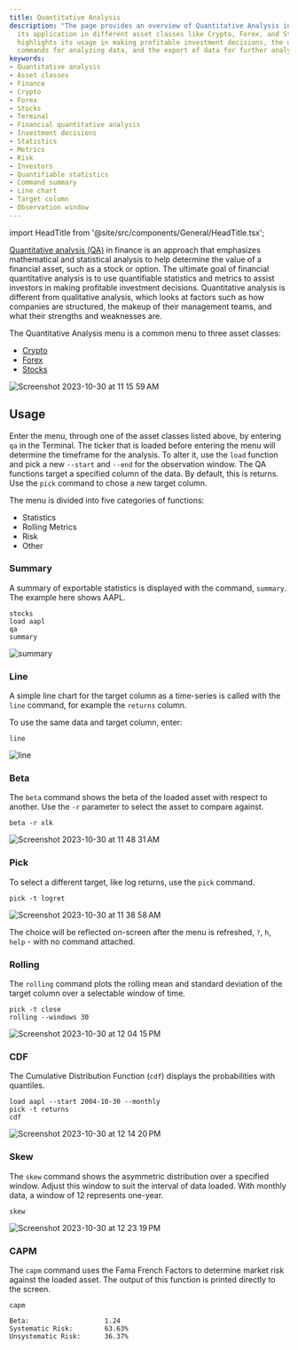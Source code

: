 ```yaml
---
title: Quantitative Analysis
description: "The page provides an overview of Quantitative Analysis in finance and"
  its application in different asset classes like Crypto, Forex, and Stocks. It also
  highlights its usage in making profitable investment decisions, the use of terminal
  commands for analyzing data, and the export of data for further analysis.
keywords:
- Quantitative analysis
- Asset classes
- Finance
- Crypto
- Forex
- Stocks
- Terminal
- Financial quantitative analysis
- Investment decisions
- Statistics
- Metrics
- Risk
- Investors
- Quantifiable statistics
- Command summary
- Line chart
- Target column
- Observation window
---
```


import HeadTitle from '@site/src/components/General/HeadTitle.tsx';

<HeadTitle title="Quantitative Analysis - Common Menus | OpenBB Terminal Docs" />

<a href = "https://www.investopedia.com/terms/q/quantitativeanalysis.asp" target="_blank" rel="noreferrer noopener">Quantitative analysis (QA)</a> in finance is an approach that emphasizes mathematical and statistical analysis to help determine the value of a financial asset, such as a stock or option. The ultimate goal of financial quantitative analysis is to use quantifiable statistics and metrics to assist investors in making profitable investment decisions. Quantitative analysis is different from qualitative analysis, which looks at factors such as how companies are structured, the makeup of their management teams, and what their strengths and weaknesses are.

The Quantitative Analysis menu is a common menu to three asset classes:

- <a href = "/terminal/usage/intros/crypto/" target="_blank" rel="noreferrer noopener">Crypto</a>
- <a href = "/terminal/usage/intros/forex/" target= "_blank"  rel="noreferrer noopener">Forex</a>
- <a href = "/terminal/usage/intros/stocks/" target = "_blank"  rel="noreferrer noopener">Stocks</a>


![Screenshot 2023-10-30 at 11 15 59 AM](https://github.com/OpenBB-finance/OpenBBTerminal/assets/85772166/e191455f-e626-486b-ae22-4da8e9fd6811)

## Usage

Enter the menu, through one of the asset classes listed above, by entering `qa` in the Terminal. The ticker that is loaded before entering the menu will determine the timeframe for the analysis. To alter it, use the `load` function and pick a new `--start` and `--end` for the observation window. The QA functions target a specified column of the data. By default, this is returns. Use the `pick` command to chose a new target column.

The menu is divided into five categories of functions:

- Statistics
- Rolling Metrics
- Risk
- Other

### Summary

A summary of exportable statistics is displayed with the command, `summary`. The example here shows AAPL.

```console
stocks
load aapl
qa
summary
```

![summary](https://github.com/OpenBB-finance/OpenBBTerminal/assets/85772166/16fc2132-765e-4b1b-9461-8e365551b278)

### Line

A simple line chart for the target column as a time-series is called with the `line` command, for example the `returns` column.

To use the same data and target column, enter:

```console
line
```

![line](https://github.com/OpenBB-finance/OpenBBTerminal/assets/85772166/f0407a98-f88b-4880-a2f4-53c2b0b62418)

### Beta

The `beta` command shows the beta of the loaded asset with respect to another.  Use the `-r` parameter to select the asset to compare against.

```console
beta -r xlk
```

![Screenshot 2023-10-30 at 11 48 31 AM](https://github.com/OpenBB-finance/OpenBBTerminal/assets/85772166/4df72127-c766-4099-ba89-1eed0e274f4c)

### Pick

To select a different target, like log returns, use the `pick` command.

```console
pick -t logret
```

![Screenshot 2023-10-30 at 11 38 58 AM](https://github.com/OpenBB-finance/OpenBBTerminal/assets/85772166/93faab58-659b-45a0-aeaf-bed95cb511e3)

The choice will be reflected on-screen after the menu is refreshed, `?`, `h`, `help` - with no command attached.

### Rolling

The `rolling` command plots the rolling mean and standard deviation of the target column over a selectable window of time.

```console
pick -t close
rolling --windows 30
```

![Screenshot 2023-10-30 at 12 04 15 PM](https://github.com/OpenBB-finance/OpenBBTerminal/assets/85772166/b0de1f0c-7e1d-4fad-9546-075b2024a8b3)

### CDF

The Cumulative Distribution Function (`cdf`) displays the probabilities with quantiles.

```console
load aapl --start 2004-10-30 --monthly
pick -t returns
cdf
```

![Screenshot 2023-10-30 at 12 14 20 PM](https://github.com/OpenBB-finance/OpenBBTerminal/assets/85772166/54e84236-e730-4083-9e27-c3a44e84e3ee)

### Skew

The `skew` command shows the asymmetric distribution over a specified window.  Adjust this window to suit the interval of data loaded.  With monthly data, a window of 12 represents one-year.

```console
skew
```

![Screenshot 2023-10-30 at 12 23 19 PM](https://github.com/OpenBB-finance/OpenBBTerminal/assets/85772166/f1e7e0e5-79fe-4ac7-8a4f-dbbb32793c50)


### CAPM

The `capm` command uses the Fama French Factors to determine market risk against the loaded asset.  The output of this function is printed directly to the screen.

```console
capm
```

```console
Beta:                   1.24
Systematic Risk:        63.63%
Unsystematic Risk:      36.37%
```

